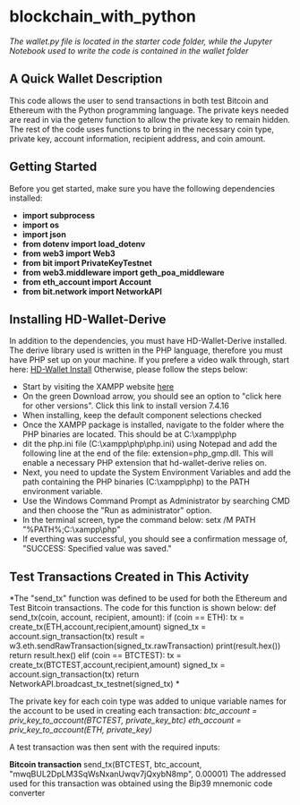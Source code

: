 # blockchain_with_python

*The wallet.py file is located in the starter code folder, while the Jupyter Notebook used to write the code is contained in the wallet folder*

## A Quick Wallet Description ##

This code allows the user to send transactions in both test Bitcoin and Ethereum with the Python programming language. The private keys needed are read in via the getenv function to allow the private key to remain hidden. The rest of the code uses functions to bring in the necessary coin type, private key, account information, recipient address, and coin amount. 

## Getting Started ##

Before you get started, make sure you have the following dependencies installed:
- **import subprocess**
- **import os**
- **import json**
- **from dotenv import load_dotenv**
- **from web3 import Web3**
- **from bit import PrivateKeyTestnet**
- **from web3.middleware import geth_poa_middleware**
- **from eth_account import Account**
- **from bit.network import NetworkAPI**

## Installing HD-Wallet-Derive ##

In addition to the dependencies, you must have HD-Wallet-Derive installed. The derive library used is written in the PHP language, therefore you must have PHP set up on your machine. 
If you prefere a video walk through, start here: [HD-Wallet Install](https://youtu.be/IvcZZaIEL_4) 
Otherwise, please follow the steps below:
- Start by visiting the XAMPP website [here](https://www.apachefriends.org/index.html)
- On the green Download arrow, you should see an option to "click here for other versions". Click this link to install version 7.4.16
- When installing, keep the default component selections checked
- Once the XAMPP package is installed, navigate to the folder where the PHP binaries are located. This should be at C:\xampp\php
- dit the php.ini file (C:\xampp\php\php.ini) using Notepad and add the following line at the end of the file: extension=php_gmp.dll. This will enable a necessary PHP extension that hd-wallet-derive relies on.
- Next, you need to update the System Environment Variables and add the path containing the PHP binaries (C:\xampp\php) to the PATH environment variable.
- Use the Windows Command Prompt as Administrator by searching CMD and then choose the "Run as administrator" option.
- In the terminal screen, type the command below:
setx /M PATH "%PATH%;C:\xampp\php"
- If everthing was successful, you should see a confirmation message of, "SUCCESS: Specified value was saved."

## Test Transactions Created in This Activity ##

*The "send_tx" function was defined to be used for both the Ethereum and Test Bitcoin transactions. The code for this function is shown below:
def send_tx(coin, account, recipient, amount):
    if (coin == ETH):
        tx = create_tx(ETH,account,recipient,amount)
        signed_tx = account.sign_transaction(tx)
        result = w3.eth.sendRawTransaction(signed_tx.rawTransaction)
        print(result.hex())
        return result.hex()
    elif (coin == BTCTEST):
        tx = create_tx(BTCTEST,account,recipient,amount)
        signed_tx = account.sign_transaction(tx)
        return NetworkAPI.broadcast_tx_testnet(signed_tx) *
        
The private key for each coin type was added to unique variable names for the account to be used in creating each transaction:
*btc_account = priv_key_to_account(BTCTEST, private_key_btc)*
*eth_account = priv_key_to_account(ETH, private_key)*
 
A test transaction was then sent with the required inputs:
 
**Bitcoin transaction**
send_tx(BTCTEST, btc_account, "mwqBUL2DpLM3SqWsNxanUwqv7jQxybN8mp", 0.00001)
The addressed used for this transaction was obtained using the Bip39 mnemonic code converter



 
